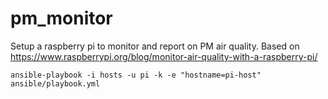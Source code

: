 # pm_monitor
Setup a raspberry pi to monitor and report on PM air quality. Based on https://www.raspberrypi.org/blog/monitor-air-quality-with-a-raspberry-pi/


```
ansible-playbook -i hosts -u pi -k -e "hostname=pi-host" ansible/playbook.yml
```

